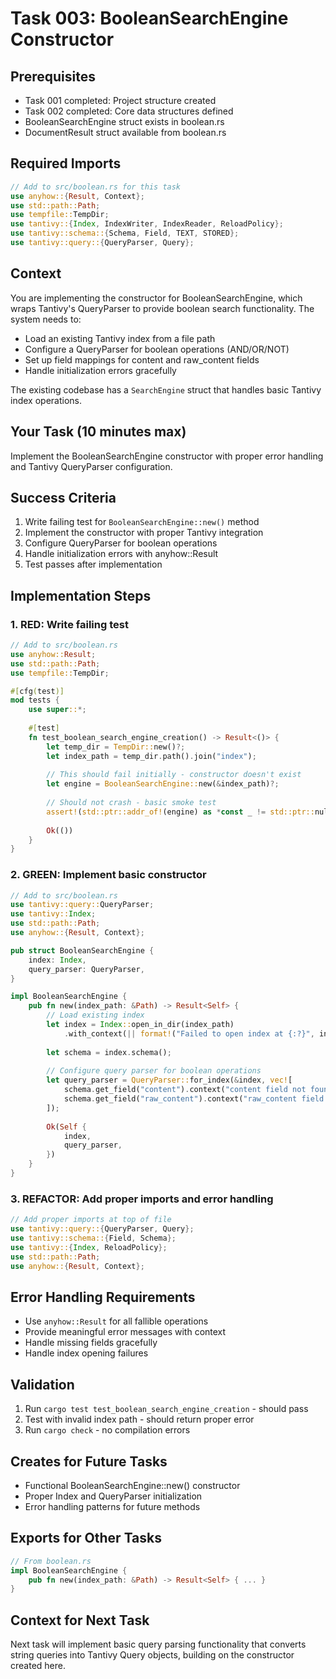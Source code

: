 # Task 003: BooleanSearchEngine Constructor

## Prerequisites
- Task 001 completed: Project structure created
- Task 002 completed: Core data structures defined
- BooleanSearchEngine struct exists in boolean.rs
- DocumentResult struct available from boolean.rs

## Required Imports
```rust
// Add to src/boolean.rs for this task
use anyhow::{Result, Context};
use std::path::Path;
use tempfile::TempDir;
use tantivy::{Index, IndexWriter, IndexReader, ReloadPolicy};
use tantivy::schema::{Schema, Field, TEXT, STORED};
use tantivy::query::{QueryParser, Query};
```

## Context
You are implementing the constructor for BooleanSearchEngine, which wraps Tantivy's QueryParser to provide boolean search functionality. The system needs to:

- Load an existing Tantivy index from a file path
- Configure a QueryParser for boolean operations (AND/OR/NOT)
- Set up field mappings for content and raw_content fields
- Handle initialization errors gracefully

The existing codebase has a `SearchEngine` struct that handles basic Tantivy index operations.

## Your Task (10 minutes max)
Implement the BooleanSearchEngine constructor with proper error handling and Tantivy QueryParser configuration.

## Success Criteria
1. Write failing test for `BooleanSearchEngine::new()` method
2. Implement the constructor with proper Tantivy integration
3. Configure QueryParser for boolean operations
4. Handle initialization errors with anyhow::Result
5. Test passes after implementation

## Implementation Steps

### 1. RED: Write failing test
```rust
// Add to src/boolean.rs
use anyhow::Result;
use std::path::Path;
use tempfile::TempDir;

#[cfg(test)]
mod tests {
    use super::*;
    
    #[test]
    fn test_boolean_search_engine_creation() -> Result<()> {
        let temp_dir = TempDir::new()?;
        let index_path = temp_dir.path().join("index");
        
        // This should fail initially - constructor doesn't exist
        let engine = BooleanSearchEngine::new(&index_path)?;
        
        // Should not crash - basic smoke test
        assert!(std::ptr::addr_of!(engine) as *const _ != std::ptr::null());
        
        Ok(())
    }
}
```

### 2. GREEN: Implement basic constructor
```rust
// Add to src/boolean.rs
use tantivy::query::QueryParser;
use tantivy::Index;
use std::path::Path;
use anyhow::{Result, Context};

pub struct BooleanSearchEngine {
    index: Index,
    query_parser: QueryParser,
}

impl BooleanSearchEngine {
    pub fn new(index_path: &Path) -> Result<Self> {
        // Load existing index
        let index = Index::open_in_dir(index_path)
            .with_context(|| format!("Failed to open index at {:?}", index_path))?;
        
        let schema = index.schema();
        
        // Configure query parser for boolean operations
        let query_parser = QueryParser::for_index(&index, vec![
            schema.get_field("content").context("content field not found")?,
            schema.get_field("raw_content").context("raw_content field not found")?,
        ]);
        
        Ok(Self {
            index,
            query_parser,
        })
    }
}
```

### 3. REFACTOR: Add proper imports and error handling
```rust
// Add proper imports at top of file
use tantivy::query::{QueryParser, Query};
use tantivy::schema::{Field, Schema};
use tantivy::{Index, ReloadPolicy};
use std::path::Path;
use anyhow::{Result, Context};
```

## Error Handling Requirements
- Use `anyhow::Result` for all fallible operations
- Provide meaningful error messages with context
- Handle missing fields gracefully
- Handle index opening failures

## Validation
1. Run `cargo test test_boolean_search_engine_creation` - should pass
2. Test with invalid index path - should return proper error
3. Run `cargo check` - no compilation errors

## Creates for Future Tasks
- Functional BooleanSearchEngine::new() constructor
- Proper Index and QueryParser initialization
- Error handling patterns for future methods

## Exports for Other Tasks
```rust
// From boolean.rs
impl BooleanSearchEngine {
    pub fn new(index_path: &Path) -> Result<Self> { ... }
}
```

## Context for Next Task
Next task will implement basic query parsing functionality that converts string queries into Tantivy Query objects, building on the constructor created here.